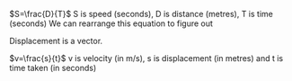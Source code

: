 $S=\frac{D}{T}$
S is speed (seconds), D is distance (metres), T is time (seconds)
We can rearrange this equation to figure out 

Displacement is a vector.

$v=\frac{s}{t}$
v is velocity (in m/s), s is displacement (in metres) and t is time taken (in seconds)

